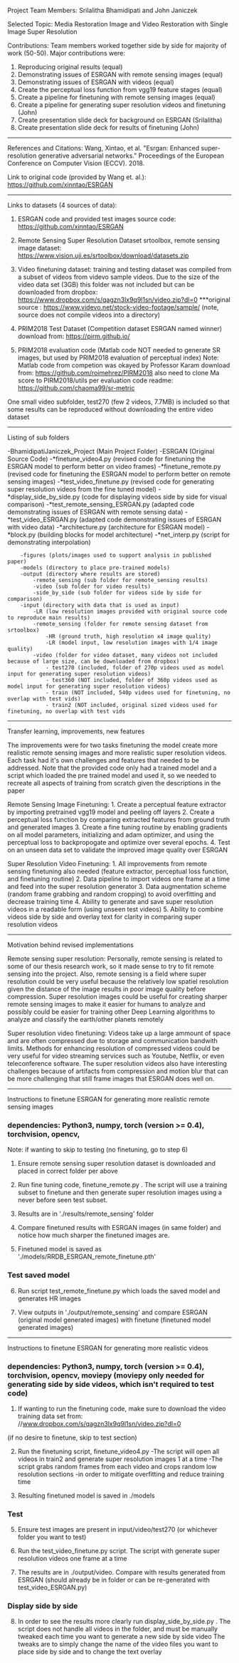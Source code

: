 Project Team Members:
Srilalitha Bhamidipati and John Janiczek

Selected Topic:
Media Restoration
Image and Video Restoration with Single Image Super Resolution

Contributions:
Team members worked together side by side for majority of work (50-50). Major contributions were:
1. Reproducing original results (equal)
2. Demonstrating issues of ESRGAN with remote sensing images (equal)
3. Demonstrating issues of ESRGAN with videos (equal)
4. Create the perceptual loss function from vgg19 feature stages (equal)
5. Create a pipeline for finetuning with remote sensing images (equal)
6. Create a pipeline for generating super resolution videos and finetuning (John)
7. Create presentation slide deck for background on ESRGAN (Srilalitha)
8. Create presentation slide deck for results of finetuning (John)
________________________________________________________________________________________________________________________________________
References and Citations:
Wang, Xintao, et al. "Esrgan: Enhanced super-resolution generative adversarial networks." Proceedings of the European Conference on Computer Vision (ECCV). 2018.

Link to original code (provided by Wang et. al.):
https://github.com/xinntao/ESRGAN
________________________________________________________________________________________________________________________________________
Links to datasets (4 sources of data):
1) ESRGAN code and provided test images
source code: https://github.com/xinntao/ESRGAN

2) Remote Sensing Super Resolution Dataset
srtoolbox, remote sensing image dataset: https://www.vision.uji.es/srtoolbox/download/datasets.zip

3) Video finetuning dataset:
training and testing dataset was compiled from a subset of videos from videvo sample videos.
Due to the size of the video data set (3GB) this folder was not included
but can be downloaded from dropbox:
https://www.dropbox.com/s/qagzn3lx9q9l1sn/video.zip?dl=0
***original source : https://www.videvo.net/stock-video-footage/sample/ (note, source does not compile videos into a directory)

4) PRIM2018 Test Dataset (Competition dataset ESRGAN named winner)
download from: https://pirm.github.io/

5) PRIM2018 evaluation code (Matlab code NOT needed to generate SR images, but used by PRIM2018 evaluation of perceptual index)
Note: Matlab code from competion was okayed by Professor Karam
download from: https://github.com/roimehrez/PIRM2018
also need to clone Ma score to PIRM2018/utils per evaluation code readme: https://github.com/chaoma99/sr-metric

One small video subfolder, test270 (few 2 videos, 7.7MB) is included so that some results can be reproduced
without downloading the entire video dataset


________________________________________________________________________________________________________________________________________
Listing of sub folders

-BhamidipatiJaniczek_Project (Main Project Folder)
	-ESRGAN (Original Source Code)
		-*finetune_video4.py (revised code for finetuning the ESRGAN model to perform better on video frames)
		-*finetune_remote.py (revised code for finetuning the ESRGAN model to perform better on remote sensing images)
		-*test_video_finetune.py (revised code for generating super resolution videos from the fine tuned model)
		-*display_side_by_side.py (code for displaying videos side by side for visual comparison)
		-*test_remote_sensing_ESRGAN.py (adapted code demonstrating issues of ESRGAN with remote sensing data)
		-*test_video_ESRGAN.py (adapted code demonstrating issues of ESRGAN with video data)
		-*architecture.py (architecture for ESRGAN model)
		-*block.py (building blocks for model architecture)
		-*net_interp.py (script for demonstrating interpolation)

		-figures (plots/images used to support analysis in published paper)
		-models (directory to place pre-trained models)
		-output (directory where results are stored)
			-remote_sensing (sub folder for remote_sensing results)
			-video (sub folder for video results)
			-side_by_side (sub folder for videos side by side for comparison)
		-input (directory with data that is used as input)
			-LR (low resolution images provided with original source code to reproduce main results)
			-remote_sensing (folder for remote sensing dataset from srtoolbox)
				-HR (ground truth, high resolution x4 image quality)
				-LR (model input, low resolution images with 1/4 image quality)
			-video (folder for video dataset, many videos not included because of large size, can be downloaded from dropbox)
				- test270 (included, folder of 270p videos used as model input for generating super resolution videos)
				- test360 (NOT included, folder of 360p videos used as model input for generating super resolution videos)
				- train (NOT included, 540p videos used for finetuning, no overlap with test vids)
				- train2 (NOT included, original sized videos used for finetuning, no overlap with test vids
________________________________________________________________________________________________________________________________________

Transfer learning, improvements, new features

The improvements were for two tasks finetuning the model create more realistic remote sensing images and more realistic super resolution
videos. Each task had it's own challenges and features that needed to be addressed. Note that the provided code only had a trained model
and a script which loaded the pre trained model and used it, so we needed to recreate all aspects of training from scratch given the 
descriptions in the paper

Remote Sensing Image Finetuning:
	1. Create a perceptual feature extractor by importing pretrained vgg19 model and peeling off layers
	2. Create a perceptual loss function by comparing extracted features from ground truth and generated images
	3. Create a fine tuning routine by enabling gradients on all model parameters, initializing and adam optimizer, and
	using the perceptual loss to backpropogate and optimize over several epochs.
	4. Test on an unseen data set to validate the improved image quality over ESRGAN

Super Resolution Video Finetuning:
	1. All improvements from remote sensing finetuning also needed (feature extractor, perceptual loss function, and finetuning routine)
	2. Data pipeline to import videos one frame at a time and feed into the super resolution generator
	3. Data augmentation scheme (random frame grabbing and random cropping) to avoid overfitting and decrease training time
	4. Ability to generate and save super resolution videos in a readable form (using unseen test videos)
	5. Ability to combine videos side by side and overlay text for clarity in comparing super resolution videos
________________________________________________________________________________________________________________________________________

Motivation behind revised implementations

Remote sensing super resolution: Personally, remote sensing is related to some of our thesis research work, so it made sense to try to
fit remote sensing into the project. Also, remote sensing is a field where super resolution could be very useful because the relatively
low spatiel resolution given the distance of the image results in poor image quality before compression. Super resolution images could
be useful for creating sharper remote sensing images to make it easier for humans to analyze and possibly could be easier for training
other Deep Learning algorithms to analyze and classify the earth/other planets remotely

Super resolution video finetuning: Videos take up a large ammount of space and are often compressed due to storage and communication
bandwith limits. Methods for enhancing resolution of compressed videos could be very useful for video streaming services such as 
Youtube, Netflix, or even teleconference software. The super resolution videos also have interesting challenges because of artifacts
from compression and motion blur that can be more challenging that still frame images that ESRGAN does well on.
________________________________________________________________________________________________________________________________________
Instructions to finetune ESRGAN for generating more realistic remote sensing images

### dependencies: Python3, numpy, torch (version >= 0.4), torchvision, opencv, 
Note: if wanting to skip to testing (no finetuning, go to step 6)
 
1. Ensure remote sensing super resolution dataset is downloaded and placed in correct folder per above 

2. Run fine tuning code, finetune_remote.py . The script will use a training subset to finetune and then generate
super resolution images using a never before seen test subset.

3. Results are in './results/remote_sensing' folder

4. Compare finetuned results with ESRGAN images (in same folder) and notice how much sharper
the finetuned images are.

5. Finetuned model is saved as './models/RRDB_ESRGAN_remote_finetune.pth'

### Test saved model

6. Run script test_remote_finetune.py which loads the saved model and generates HR images

7. View outputs in './output/remote_sensing' and compare ESRGAN (original model generated images) with finetune (finetuned model generated images)
________________________________________________________________________________________________________________________________________

Instructions to finetune ESRGAN for generating more realistic videos

### dependencies: Python3, numpy, torch (version >= 0.4), torchvision, opencv, moviepy (moviepy only needed for generating side by side videos, which isn't required to test code)


1. If wanting to run the finetuning code, make sure to download the video training data set from:
//www.dropbox.com/s/qagzn3lx9q9l1sn/video.zip?dl=0

(if no desire to finetune, skip to test section)

2. Run the finetuning script, finetune_video4.py
	-The script will open all videos in train2 and generate super resolution images 1 at a time
	-The script grabs random frames from each video and crops random low resolution sections
	-in order to mitigate overfitting and reduce training time

4. Resulting finetuned model is saved in ./models

### Test

5. Ensure test images are present in input/video/test270 (or whichever folder you want to test)

6. Run the test_video_finetune.py script. The script with generate super resolution videos one frame at a time

7. The results are in ./output/video. Compare with results generated from ESRGAN (should already be in folder
or can be re-generated with test_video_ESRGAN.py)

### Display side by side

8. In order to see the results more clearly run display_side_by_side.py . The script does not handle
all videos in the folder, and must be manually tweaked each time you want to generate a new side by side video
The tweaks are to simply change the name of the video files you want to place side by side and to change
the text overlay








